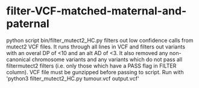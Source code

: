 # filter-VCF-matched-maternal-and-paternal
python script bin/filter_mutect2_HC.py filters out low confidence calls from mutect2 VCF files. It runs through all lines in VCF and filters out variants with an overal DP of <10 and an alt AD of <3. It also removed any non-canonical chromosome variants and any variants which do not pass all filtermutect2 filters (i.e. only those which have a PASS flag in FILTER column). VCF file must be gunzipped before passing to script. Run with 'python3 filter_mutect2_HC.py tumour.vcf output.vcf'
